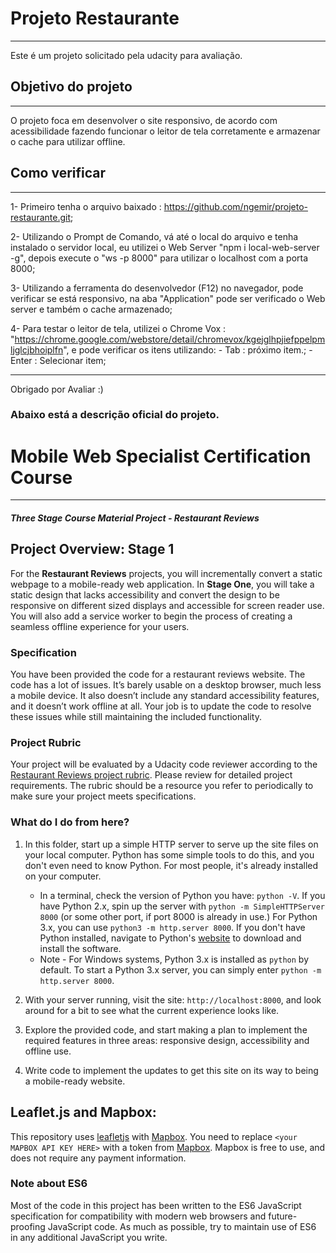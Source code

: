 ﻿# Projeto Restaurante
---
Este é um projeto solicitado pela udacity para avaliação.

## Objetivo do projeto
---
O projeto foca em desenvolver o site responsivo, de acordo com acessibilidade fazendo funcionar o leitor de tela corretamente e armazenar o cache para utilizar offline.

## Como verificar
---
1- Primeiro tenha o arquivo baixado : https://github.com/ngemir/projeto-restaurante.git;

2- Utilizando o Prompt de Comando, vá até o local do arquivo e tenha instalado o servidor local, eu utilizei o Web Server "npm i local-web-server -g", depois execute o "ws -p 8000" para utilizar o localhost com a porta 8000;

3- Utilizando a ferramenta do desenvolvedor (F12) no navegador, pode verificar se está responsivo, na aba "Application" pode ser verificado o Web server e também o cache armazenado;

4- Para testar o leitor de tela, utilizei o Chrome Vox : "https://chrome.google.com/webstore/detail/chromevox/kgejglhpjiefppelpmljglcjbhoiplfn", e pode verificar os itens utilizando:
	- Tab : próximo item.;
	- Enter : Selecionar item;
	
---
Obrigado por Avaliar :)

### Abaixo está a descrição oficial do projeto.


# Mobile Web Specialist Certification Course
---
#### _Three Stage Course Material Project - Restaurant Reviews_

## Project Overview: Stage 1

For the **Restaurant Reviews** projects, you will incrementally convert a static webpage to a mobile-ready web application. In **Stage One**, you will take a static design that lacks accessibility and convert the design to be responsive on different sized displays and accessible for screen reader use. You will also add a service worker to begin the process of creating a seamless offline experience for your users.

### Specification

You have been provided the code for a restaurant reviews website. The code has a lot of issues. It’s barely usable on a desktop browser, much less a mobile device. It also doesn’t include any standard accessibility features, and it doesn’t work offline at all. Your job is to update the code to resolve these issues while still maintaining the included functionality.

### Project Rubric

Your project will be evaluated by a Udacity code reviewer according to the [Restaurant Reviews project rubric](https://review.udacity.com/#!/rubrics/1090/view). Please review for detailed project requirements. The rubric should be a resource you refer to periodically to make sure your project meets specifications.

### What do I do from here?

1. In this folder, start up a simple HTTP server to serve up the site files on your local computer. Python has some simple tools to do this, and you don't even need to know Python. For most people, it's already installed on your computer.

    * In a terminal, check the version of Python you have: `python -V`. If you have Python 2.x, spin up the server with `python -m SimpleHTTPServer 8000` (or some other port, if port 8000 is already in use.) For Python 3.x, you can use `python3 -m http.server 8000`. If you don't have Python installed, navigate to Python's [website](https://www.python.org/) to download and install the software.
   * Note -  For Windows systems, Python 3.x is installed as `python` by default. To start a Python 3.x server, you can simply enter `python -m http.server 8000`.
2. With your server running, visit the site: `http://localhost:8000`, and look around for a bit to see what the current experience looks like.
3. Explore the provided code, and start making a plan to implement the required features in three areas: responsive design, accessibility and offline use.
4. Write code to implement the updates to get this site on its way to being a mobile-ready website.

## Leaflet.js and Mapbox:

This repository uses [leafletjs](https://leafletjs.com/) with [Mapbox](https://www.mapbox.com/). You need to replace `<your MAPBOX API KEY HERE>` with a token from [Mapbox](https://www.mapbox.com/). Mapbox is free to use, and does not require any payment information.

### Note about ES6

Most of the code in this project has been written to the ES6 JavaScript specification for compatibility with modern web browsers and future-proofing JavaScript code. As much as possible, try to maintain use of ES6 in any additional JavaScript you write.
